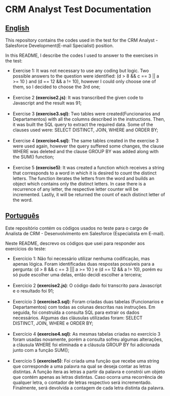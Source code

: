 # CRM Analyst Test Documentation

<h2><u>English</u></h2>

This repository contains the codes used in the test for the CRM Analyst - Salesforce Development(E-mail Specialist) position.  

In this README, I describe the codes I used to answer to the exercises in the test:

<ul>
<li>Exercise 1: It was not necessary to use any coding but logic. 
Two possible answers to the question were identified: (d > 8 && c == 3 || a >= 10 ) and (d == 12 && a != 10), however I could only choose one of them, so I decided to choose the 3rd one;</li>
<br />
<li>Exercise 2 <b>(exercise2.js)</b>: It was transcribed the given code to Javascript and the result was 91;</li>
<br />
<li>Exercise 3 <b>(exercise3.sql)</b>: Two tables were created(Funcionarios and Departamentos) with all the columns described in the instructions. Then, it was built the SQL query to extract the required data. Some of the clauses used were: SELECT DISTINCT, JOIN, WHERE and ORDER BY;</li> 
<br />
<li>Exercise 4 <b>(exercise4.sql)</b>: The same tables created in the exercise 3 were used again, however the query suffered some changes, the clause WHERE was deleted and the clause GROUP BY was added along with the SUM() function;</li>
<br />
<li>Exercise 5 <b>(exercise5)</b>: It was created a function which receives a string that corresponds to a word in which it is desired to count the distinct letters. The function iterates the letters from the word and builds an object which contains only the distinct letters. In case there is a recurrence of any letter, the respective letter counter will be incremented. Lastly, it will be returned the count of each distinct letter of the word.</li>
</ul>

<h2><u>Português</u></h2>

Este repositório contém os códigos usados no teste para o cargo de Analista de CRM - Desenvolvimento em Salesforce (Especialista em E-mail).  

Neste README, descrevo os códigos que usei para responder aos exercícios do teste:

<ul>
<li>Exercício 1: Não foi necessário utilizar nenhuma codificação, mas apenas lógica. 
Foram identificadas duas respostas possíveis para a pergunta: (d > 8 && c == 3 ||| a >= 10 ) e (d == 12 && a != 10), porém eu só pude escolher uma delas, então decidi escolher a terceira;</li>
<br />
<li>Exercício 2 <b>(exercise2.js)</b>: O código dado foi transcrito para Javascript e o resultado foi 91;</li>
<br />
<li>Exercício 3 <b>(exercise3.sql)</b>: Foram criadas duas tabelas (Funcionarios e Departamentos) com todas as colunas descritas nas instruções. Em seguida, foi construída a consulta SQL para extrair os dados necessários. Algumas das cláusulas utilizadas foram: SELECT DISTINCT, JOIN, WHERE e ORDER BY;</li> 
<br />
<li>Exercício 4 <b>(exercise4.sql)</b>: As mesmas tabelas criadas no exercício 3 foram usadas novamente, porém a consulta sofreu algumas alterações, a cláusula WHERE foi eliminada e a cláusula GROUP BY foi adicionada junto com a função SUM();</li>
<br /> 
<li>Exercício 5 <b>(exercise5)</b>: Foi criada uma função que recebe uma string que corresponde a uma palavra na qual se deseja contar as letras distintas. A função itera as letras a partir da palavra e constrói um objeto que contém apenas as letras distintas. Caso ocorra uma recorrência de qualquer letra, o contador de letras respectivo será incrementado. Finalmente, será devolvida a contagem de cada letra distinta da palavra.</li>
</ul>